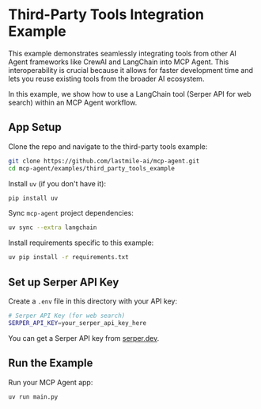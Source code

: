 # Third-Party Tools Integration Example

This example demonstrates seamlessly integrating tools from other AI Agent frameworks like CrewAI and LangChain into MCP Agent. This interoperability is crucial because it allows for faster development time and lets you reuse existing tools from the broader AI ecosystem.

In this example, we show how to use a LangChain tool (Serper API for web search) within an MCP Agent workflow.


## App Setup

Clone the repo and navigate to the third-party tools example:

```bash
git clone https://github.com/lastmile-ai/mcp-agent.git
cd mcp-agent/examples/third_party_tools_example
```

Install `uv` (if you don't have it):

```bash
pip install uv
```

Sync `mcp-agent` project dependencies:

```bash
uv sync --extra langchain
```

Install requirements specific to this example:

```bash
uv pip install -r requirements.txt
```

## Set up Serper API Key

Create a `.env` file in this directory with your API key:

```bash
# Serper API Key (for web search)
SERPER_API_KEY=your_serper_api_key_here
```

You can get a Serper API key from [serper.dev](https://serper.dev/).

## Run the Example

Run your MCP Agent app:

```bash
uv run main.py
```